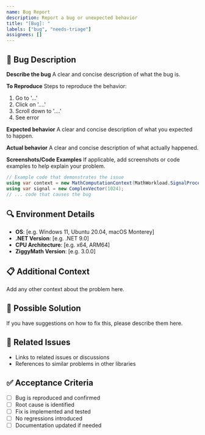 ```yaml
---
name: Bug Report
description: Report a bug or unexpected behavior
title: "[Bug]: "
labels: ["bug", "needs-triage"]
assignees: []
---
```


## 🐛 Bug Description

**Describe the bug**
A clear and concise description of what the bug is.

**To Reproduce**
Steps to reproduce the behavior:
1. Go to '...'
2. Click on '....'
3. Scroll down to '....'
4. See error

**Expected behavior**
A clear and concise description of what you expected to happen.

**Actual behavior**
A clear and concise description of what actually happened.

**Screenshots/Code Examples**
If applicable, add screenshots or code examples to help explain your problem.

```csharp
// Example code that demonstrates the issue
using var context = new MathComputationContext(MathWorkload.SignalProcessing);
using var signal = new ComplexVector(1024);
// ... code that causes the bug
```

## 🔍 Environment Details

- **OS**: [e.g. Windows 11, Ubuntu 20.04, macOS Monterey]
- **.NET Version**: [e.g. .NET 9.0]
- **CPU Architecture**: [e.g. x64, ARM64]
- **ZiggyMath Version**: [e.g. 3.0.0]

## 📋 Additional Context

Add any other context about the problem here.

## 🔧 Possible Solution

If you have suggestions on how to fix this, please describe them here.

## 📝 Related Issues

- Links to related issues or discussions
- References to similar problems in other libraries

## ✅ Acceptance Criteria

- [ ] Bug is reproduced and confirmed
- [ ] Root cause is identified
- [ ] Fix is implemented and tested
- [ ] No regressions introduced
- [ ] Documentation updated if needed